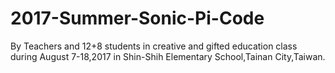 # 2017-Summer-Sonic-Pi-Code
By Teachers and 12+8 students in creative and gifted education class during August 7-18,2017 in Shin-Shih Elementary School,Tainan City,Taiwan.
